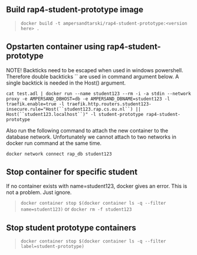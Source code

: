 
## Build rap4-student-prototype image
> `docker build -t ampersandtarski/rap4-student-prototype:<version here> .`

## Opstarten container using rap4-student-prototype
NOTE! Backticks need to be escaped when used in windows powershell. Therefore double backticks `` are used in command argument below. A single backtick is needed in the Host() argument.
```
cat test.adl | docker run --name student123 --rm -i -a stdin --network proxy -e AMPERSAND_DBHOST=db -e AMPERSAND_DBNAME=student123 -l traefik.enable=true -l traefik.http.routers.student123-insecure.rule="Host(``student123.rap.cs.ou.nl``) || Host(``student123.localhost``)" -l student-prototype rap4-student-prototype
```
Also run the following command to attach the new container to the database network. Unfortunately we cannot attach to two networks in docker run command at the same time.
```
docker network connect rap_db student123
```

## Stop container for specific student
If no container exists with name=student123, docker gives an error. This is not a problem. Just ignore.
> `docker container stop $(docker container ls -q --filter name=student123)`
or
> `docker rm -f student123`

## Stop student prototype containers
> `docker container stop $(docker container ls -q --filter label=student-prototype)`